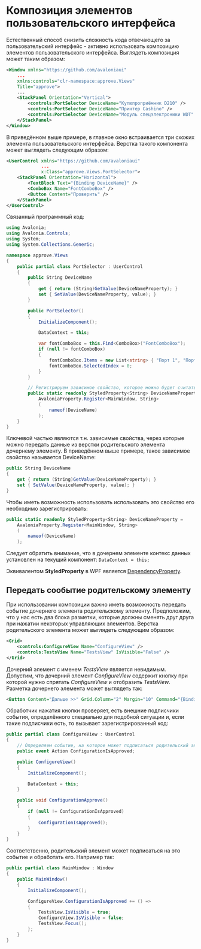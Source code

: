 # Композиция элементов пользовательского интерфейса

Естественный способ снизить сложность кода отвечающего за пользовательский интерфейс - активно использовать композицию элементов пользовательского интерфейса. Выглядеть композиция может таким образом:

``` xml
<Window xmlns="https://github.com/avaloniaui"
    ...
    xmlns:controls="clr-namespace:approve.Views"
    Title="approve">
    ...
    <StackPanel Orientation="Vertical">
        <controls:PortSelector DeviceName="Купюпроприёмник D210" />
        <controls:PortSelector DeviceName="Принтер Cashino" />
        <controls:PortSelector DeviceName="Модуль спецэлектроники WDT" />
    </StackPanel>
</Window>
```

В приведённом выше примере, в главное окно встраивается три схожих элемента пользовательского интерфейса. Верстка такого компонента может выглядеть следующим образом:

``` xml
<UserControl xmlns="https://github.com/avaloniaui"
             ...
             x:Class="approve.Views.PortSelector">
    <StackPanel Orientation="Horizontal">
        <TextBlock Text="{Binding DeviceName}" />
        <ComboBox Name="FontComboBox" />
        <Button Content="Проверить" />
    </StackPanel>
</UserControl>
```

Связанный программный код:

``` csharp
using Avalonia;
using Avalonia.Controls;
using System;
using System.Collections.Generic;

namespace approve.Views
{
    public partial class PortSelector : UserControl
    {
        public String DeviceName
        {
            get { return (String)GetValue(DeviceNameProperty); }
            set { SetValue(DeviceNameProperty, value); }
        }

        public PortSelector()
        {
            InitializeComponent();

            DataContext = this;

            var fontComboBox = this.Find<ComboBox>("FontComboBox");
            if (null != fontComboBox)
            {
                fontComboBox.Items = new List<string> { "Порт 1", "Порт 2", "Порт 3", "Порт 4" };
                fontComboBox.SelectedIndex = 0;
            }
        }

        // Регистрируем зависимое свойство, которое можно будет считать и установить в том числе, в родительском органе управления
        public static readonly StyledProperty<String> DeviceNameProperty =
            AvaloniaProperty.Register<MainWindow, String>
            (
                nameof(DeviceName)
            );
    }
}
```

Ключевой частью являются т.н. зависимые свойства, через которые можно передать данные из верстки родительского элемента дочернему элементу. В приведённом выше примере, такое зависимое свойство называется DeviceName:

``` csharp
public String DeviceName
{
    get { return (String)GetValue(DeviceNameProperty); }
    set { SetValue(DeviceNameProperty, value); }
}
```

Чтобы иметь возможность использовать использовать это свойство его необходимо зарегистрировать:

``` csharp
public static readonly StyledProperty<String> DeviceNameProperty =
    AvaloniaProperty.Register<MainWindow, String>
    (
        nameof(DeviceName)
    );
```

Следует обратить внимание, что в дочернем элементе контекс данных установлен на текущий компонент: `DataContext = this;`

Эквивалентом **StyledProperty** в WPF является [DependencyProperty](https://github.com/Kerminator1973/BVSDesktopSupport/blob/main/ui_composition.md).

## Передать сообытие родительскому элементу

При использовании композиции важно иметь возможность передать событие дочернего элемента родительскому элементу. Предположим, что у нас есть два блока разметки, которые должны сменять друг друга при нажатии некоторых управляющих элементов. Верстка родительского элемента может выглядеть следующим образом:

``` xml
<Grid>
    <controls:ConfigureView Name="ConfigureView" />
    <controls:TestsView Name="TestsView" IsVisible="False" />
</Grid>
```

Дочерний элемент с именем _TestsView_ является невидимым. Допустим, что дочерний элемент _ConfigureView_ содержит кнопку при которой нужно спрятать _ConfigureView_ и отобразить _TestsView_. Разметка дочернего элемента может выглядеть так:

``` xml
<Button Content="Дальше >>" Grid.Column="2" Margin="10" Command="{Binding ConfigurationApprove}" />
```

Обработчик нажатия кнопки проверяет, есть внешние подписчики события, определённого специально для подобной ситуации и, если такие подписчики есть, то вызывает зарегистрированный код:

``` csharp
public partial class ConfigureView : UserControl
{
    // Определяем событие, на которое может подписаться родительский элемент
    public event Action ConfigurationIsApproved;

    public ConfigureView()
    {
        InitializeComponent();

        DataContext = this;
    }

    public void ConfigurationApprove()
    {
        if (null != ConfigurationIsApproved)
        {
            ConfigurationIsApproved();
        }
    }
}
```

Соответственно, родительский элемент может подписаться на это событие и обработать его. Например так:

``` csharp
public partial class MainWindow : Window
{
    public MainWindow()
    {
        InitializeComponent();

        ConfigureView.ConfigurationIsApproved += () =>
        {
            TestsView.IsVisible = true;
            ConfigureView.IsVisible = false;
            TestsView.Focus();
        };
    }
}
```
